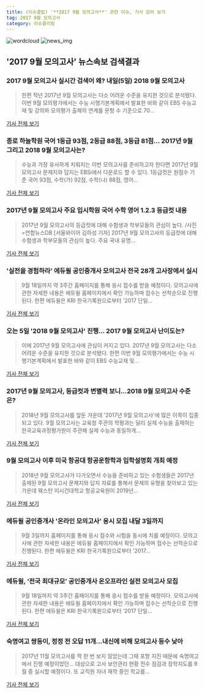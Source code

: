 ```yaml
---
title: (이슈클립) '**2017 9월 모의고사**' 관련 이슈, 기사 모아 보기
tag: 2017 9월 모의고사
category: 이슈클리핑
---
```

![wordcloud](https://s3.ap-northeast-2.amazonaws.com/lyrics101-wordcloud/2018-09-04-1536015001.png)
![news_img](https://user-images.githubusercontent.com/42597476/44507050-1206f400-a6e4-11e8-8d98-7ffbfebb353f.png)
## **'**2017 9월 모의고사**'** 뉴스속보 검색결과
### **2017 9월 모의고사** 실시간 검색어 왜? 내일(5일) 2018 9월 모의고사

>한편 작년 2017년 9월 모의고사는 다소 어려운 수준을 유지한 것으로 분석됐다. 이번 9월 모의평가에서는 수능 시행기본계획에서 발표한 바와 같이 EBS 수능교재 및 강의와 모의평가 출제의 연계를 문항 수 기준으로 70...

<a href="http://news20.busan.com/controller/newsController.jsp?newsId=20180904000015" target="_blank">기사 전체 보기</a>

### 종로 하늘학원 국어 1등급 93점, 2등급 88점, 3등급 81점... 2017년 9월 그리고 2018 9월 모의고사는?

>수능과 가장 유사하게 치뤄지는 이번 모의고사를 준비하고자 한다면 2017년 9월 모의고사 문제지와 답지는 EBSi에서 다운로드 할 수 있다. 1등급컷은 원점수 기준 국어 93점, 수학(가) 92점, 수학(나) 88점, 영어...

<a href="http://www.g-enews.com/ko-kr/news/article/news_all/2018090407372992424e4869c120_1/article.html" target="_blank">기사 전체 보기</a>

### 2017년 9월 모의고사 주요 입시학원 국어 수학 영어 1.2.3 등급컷 내용

>2017년 9월 모의고사의 등급컷에 대해 수험생과 학부모들의 관심이 높다. /사진=연합뉴스DB [서울와이어 김하성 기자] 2017년 9월 모의고사의 등급컷에 대해 수험생과 학부모들의 관심이 높다. 주요 국내 유명...

<a href="http://www.seoulwire.com/news/articleView.html?idxno=25008" target="_blank">기사 전체 보기</a>

### '실전을 경험하라' 에듀윌 공인중개사 모의고사 전국 28개 고사장에서 실시

>9월 18일까지 약 3주간 홈페이지를 통해 응시 접수를 받을 예정이다. 모의고사에 관한 자세한 내용은 에듀윌 홈페이지에서 확인 가능하며 접수는 선착순으로 진행된다. 한편 에듀윌은 KRI 한국기록원으로부터 '2017 단일...

<a href="http://www.fntoday.co.kr/news/articleView.html?idxno=168851" target="_blank">기사 전체 보기</a>

### 오는 5일 '2018 9월 모의고사' 진행… **2017 9월 모의고사** 난이도는?

>이에 2017년 9월 모의고사에 관심이 커지고 있다. 2017년 9월 모의고사는 다소 어려운 수준을 유지한 것으로 분석됐다.   한편 이번 9월 모의평가에서는 수능 시행기본계획에서 발표한 바와 같이 EBS 수능교재 및...

<a href="http://www.topdaily.kr/news/articleView.html?idxno=55137" target="_blank">기사 전체 보기</a>

### 2017년 9월 모의고사, 등급컷과 변별력 보니…2018 9월 모의고사 수준은?

>2018년 9월 모의고사를 앞둔 가운데 '2017년 9월 모의고사'에 많은 이목이 집중되고 있다.   9월 모의고사는 교육청 주관의 학평과는 달리 실제 수능을 출제하는 한국교육과정평가원이 주관해 실제 수능과 동일하게...

<a href="http://www.topstarnews.net/news/articleView.html?idxno=476134" target="_blank">기사 전체 보기</a>

### 9월 모의고사 이후 미국 항공대 항공운항학과 입학설명회 개최 예정

>2018년 9월 모의고사가 다가오면서 수능을 준비하고 있는 수험생들은 2017년 출제된 9월 모의고사 문제지와 답지 자료를 통해서 문제의 유형을 찾아보고 있는 가운데 웨스턴 미시건대학교 항공교육원이 2019년...

<a href="http://www.it-b.co.kr/news/articleView.html?idxno=23903" target="_blank">기사 전체 보기</a>

### 에듀윌 공인중개사 '온라인 모의고사' 응시 모집 내달 3일까지

>9월 3일까지 홈페이지를 통해 응시 접수와 시험을 동시에 치를 예정이다. 모의고사에 관한 자세한 내용은 에듀윌 홈페이지에서 확인 가능하며 접수는 선착순으로 진행된다. 한편 에듀윌은 KRI 한국기록원으로부터 '2017...

<a href="http://www.fntoday.co.kr/news/articleView.html?idxno=168780" target="_blank">기사 전체 보기</a>

### 에듀윌, ‘전국 최대규모’ 공인중개사 온오프라인 실전 모의고사 모집

>9월 18일까지 약 3주간 홈페이지를 통해 응시 접수를 받을 예정이다. 모의고사에 관한 자세한 내용은 에듀윌 홈페이지에서 확인 가능하며 접수는 선착순으로 진행된다. 한편 에듀윌은 KRI 한국기록원으로부터 ‘2017 단일...

<a href="http://www.lawissue.co.kr/view.php?ud=201808301412597823d48e16fff2_12" target="_blank">기사 전체 보기</a>

### 숙명여고 쌍둥이, 정정 전 오답 11개…내신에 비해 모의고사 등수 낮아

>2017년 11월 모의고사를 딱 한 번 보지 않았는데 그때 포항 지진 때문에 숙명여고에서 진행 예정이었던... 대상으로 고사 보안관리 현황 전수 점검과 장학지도를 9월 중 실시할 예정이다. 또 교직원 자녀 재학 중인 학교를...

<a href="http://news.donga.com/3/all/20180829/91732916/2" target="_blank">기사 전체 보기</a>


